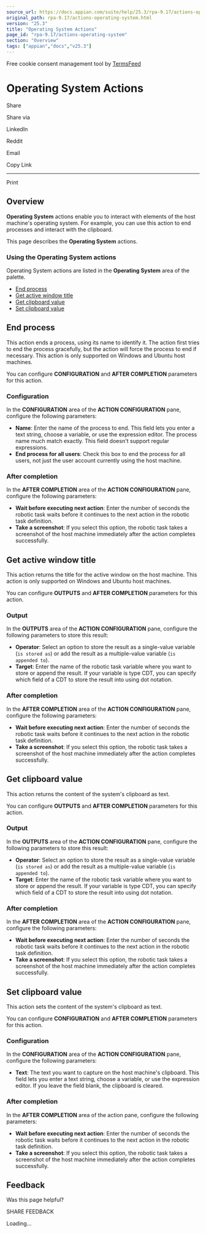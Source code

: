 ```yaml
---
source_url: https://docs.appian.com/suite/help/25.3/rpa-9.17/actions-operating-system.html
original_path: rpa-9.17/actions-operating-system.html
version: "25.3"
title: "Operating System Actions"
page_id: "rpa-9.17/actions-operating-system"
section: "Overview"
tags: ["appian","docs","v25.3"]
---
```



Free cookie consent management tool by [TermsFeed](https://www.termsfeed.com/)

# Operating System Actions

Share

Share via

LinkedIn

Reddit

Email

Copy Link

* * *

Print

## Overview

**Operating System** actions enable you to interact with elements of the host machine's operating system. For example, you can use this action to end processes and interact with the clipboard.

This page describes the **Operating System** actions.

### Using the Operating System actions

Operating System actions are listed in the **Operating System** area of the palette.

-   [End process](#end-process)
-   [Get active window title](#get-active-window-title)
-   [Get clipboard value](#get-clipboard-value)
-   [Set clipboard value](#set-clipboard-value)

## End process

This action ends a process, using its name to identify it. The action first tries to end the process gracefully, but the action will force the process to end if necessary. This action is only supported on Windows and Ubuntu host machines.

You can configure **CONFIGURATION** and **AFTER COMPLETION** parameters for this action.

### Configuration

In the **CONFIGURATION** area of the **ACTION CONFIGURATION** pane, configure the following parameters:

-   **Name**: Enter the name of the process to end. This field lets you enter a text string, choose a variable, or use the expression editor. The process name much match exactly. This field doesn't support regular expressions.
-   **End process for all users**: Check this box to end the process for all users, not just the user account currently using the host machine.

### After completion

In the **AFTER COMPLETION** area of the **ACTION CONFIGURATION** pane, configure the following parameters:

-   **Wait before executing next action**: Enter the number of seconds the robotic task waits before it continues to the next action in the robotic task definition.
-   **Take a screenshot**: If you select this option, the robotic task takes a screenshot of the host machine immediately after the action completes successfully.

## Get active window title

This action returns the title for the active window on the host machine. This action is only supported on Windows and Ubuntu host machines.

You can configure **OUTPUTS** and **AFTER COMPLETION** parameters for this action.

### Output

In the **OUTPUTS** area of the **ACTION CONFIGURATION** pane, configure the following parameters to store this result:

-   **Operator**: Select an option to store the result as a single-value variable (`is stored as`) or add the result as a multiple-value variable (`is appended to`).
-   **Target**: Enter the name of the robotic task variable where you want to store or append the result. If your variable is type CDT, you can specify which field of a CDT to store the result into using dot notation.

### After completion

In the **AFTER COMPLETION** area of the **ACTION CONFIGURATION** pane, configure the following parameters:

-   **Wait before executing next action**: Enter the number of seconds the robotic task waits before it continues to the next action in the robotic task definition.
-   **Take a screenshot**: If you select this option, the robotic task takes a screenshot of the host machine immediately after the action completes successfully.

## Get clipboard value

This action returns the content of the system's clipboard as text.

You can configure **OUTPUTS** and **AFTER COMPLETION** parameters for this action.

### Output

In the **OUTPUTS** area of the **ACTION CONFIGURATION** pane, configure the following parameters to store this result:

-   **Operator**: Select an option to store the result as a single-value variable (`is stored as`) or add the result as a multiple-value variable (`is appended to`).
-   **Target**: Enter the name of the robotic task variable where you want to store or append the result. If your variable is type CDT, you can specify which field of a CDT to store the result into using dot notation.

### After completion

In the **AFTER COMPLETION** area of the **ACTION CONFIGURATION** pane, configure the following parameters:

-   **Wait before executing next action**: Enter the number of seconds the robotic task waits before it continues to the next action in the robotic task definition.
-   **Take a screenshot**: If you select this option, the robotic task takes a screenshot of the host machine immediately after the action completes successfully.

## Set clipboard value

This action sets the content of the system's clipboard as text.

You can configure **CONFIGURATION** and **AFTER COMPLETION** parameters for this action.

### Configuration

In the **CONFIGURATION** area of the **ACTION CONFIGURATION** pane, configure the following parameters:

-   **Text**: The text you want to capture on the host machine's clipboard. This field lets you enter a text string, choose a variable, or use the expression editor. If you leave the field blank, the clipboard is cleared.

### After completion

In the **AFTER COMPLETION** area of the action pane, configure the following parameters:

-   **Wait before executing next action**: Enter the number of seconds the robotic task waits before it continues to the next action in the robotic task definition.
-   **Take a screenshot**: If you select this option, the robotic task takes a screenshot of the host machine immediately after the action completes successfully.

## Feedback

Was this page helpful?

SHARE FEEDBACK

Loading...